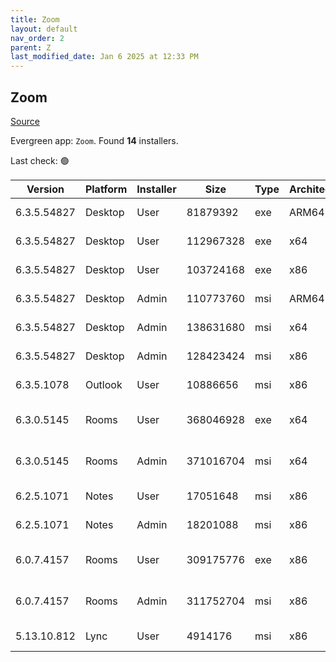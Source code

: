 ```yaml
---
title: Zoom
layout: default
nav_order: 2
parent: Z
last_modified_date: Jan 6 2025 at 12:33 PM
---
```


## Zoom

[Source](https://zoom.us/download)

Evergreen app: `Zoom`. Found **14** installers.

Last check: 🟢

| Version     | Platform | Installer | Size      | Type | Architecture | URI                                                                                                                                          |
| ----------- | -------- | --------- | --------- | ---- | ------------ | -------------------------------------------------------------------------------------------------------------------------------------------- |
| 6.3.5.54827 | Desktop  | User      | 81879392  | exe  | ARM64        | [https://cdn.zoom.us/prod/6.3.5.54827/arm64/ZoomInstallerFull.exe](https://cdn.zoom.us/prod/6.3.5.54827/arm64/ZoomInstallerFull.exe)         |
| 6.3.5.54827 | Desktop  | User      | 112967328 | exe  | x64          | [https://cdn.zoom.us/prod/6.3.5.54827/x64/ZoomInstallerFull.exe](https://cdn.zoom.us/prod/6.3.5.54827/x64/ZoomInstallerFull.exe)             |
| 6.3.5.54827 | Desktop  | User      | 103724168 | exe  | x86          | [https://cdn.zoom.us/prod/6.3.5.54827/ZoomInstallerFull.exe](https://cdn.zoom.us/prod/6.3.5.54827/ZoomInstallerFull.exe)                     |
| 6.3.5.54827 | Desktop  | Admin     | 110773760 | msi  | ARM64        | [https://cdn.zoom.us/prod/6.3.5.54827/arm64/ZoomInstallerFull.msi](https://cdn.zoom.us/prod/6.3.5.54827/arm64/ZoomInstallerFull.msi)         |
| 6.3.5.54827 | Desktop  | Admin     | 138631680 | msi  | x64          | [https://cdn.zoom.us/prod/6.3.5.54827/x64/ZoomInstallerFull.msi](https://cdn.zoom.us/prod/6.3.5.54827/x64/ZoomInstallerFull.msi)             |
| 6.3.5.54827 | Desktop  | Admin     | 128423424 | msi  | x86          | [https://cdn.zoom.us/prod/6.3.5.54827/ZoomInstallerFull.msi](https://cdn.zoom.us/prod/6.3.5.54827/ZoomInstallerFull.msi)                     |
| 6.3.5.1078  | Outlook  | User      | 10886656  | msi  | x86          | [https://cdn.zoom.us/prod/6.3.5.1078/ZoomOutlookPluginSetup.msi](https://cdn.zoom.us/prod/6.3.5.1078/ZoomOutlookPluginSetup.msi)             |
| 6.3.0.5145  | Rooms    | User      | 368046928 | exe  | x64          | [https://cdn.zoom.us/prod/6.3.0.5145/x64/zoomrooms-6.3.0.5145-x64.exe](https://cdn.zoom.us/prod/6.3.0.5145/x64/zoomrooms-6.3.0.5145-x64.exe) |
| 6.3.0.5145  | Rooms    | Admin     | 371016704 | msi  | x64          | [https://cdn.zoom.us/prod/6.3.0.5145/x64/zoomrooms-6.3.0.5145-x64.msi](https://cdn.zoom.us/prod/6.3.0.5145/x64/zoomrooms-6.3.0.5145-x64.msi) |
| 6.2.5.1071  | Notes    | User      | 17051648  | msi  | x86          | [https://cdn.zoom.us/prod/6.2.5.1071/ZoomNotesPluginSetup.msi](https://cdn.zoom.us/prod/6.2.5.1071/ZoomNotesPluginSetup.msi)                 |
| 6.2.5.1071  | Notes    | Admin     | 18201088  | msi  | x86          | [https://cdn.zoom.us/prod/6.2.5.1071/ZoomNotesPluginAdminTool.msi](https://cdn.zoom.us/prod/6.2.5.1071/ZoomNotesPluginAdminTool.msi)         |
| 6.0.7.4157  | Rooms    | User      | 309175776 | exe  | x86          | [https://cdn.zoom.us/prod/6.0.7.4157/zoomrooms-6.0.7.4157-x86.exe](https://cdn.zoom.us/prod/6.0.7.4157/zoomrooms-6.0.7.4157-x86.exe)         |
| 6.0.7.4157  | Rooms    | Admin     | 311752704 | msi  | x86          | [https://cdn.zoom.us/prod/6.0.7.4157/zoomrooms-6.0.7.4157-x86.msi](https://cdn.zoom.us/prod/6.0.7.4157/zoomrooms-6.0.7.4157-x86.msi)         |
| 5.13.10.812 | Lync     | User      | 4914176   | msi  | x86          | [https://cdn.zoom.us/prod/5.13.10.812/ZoomLyncPluginSetup.msi](https://cdn.zoom.us/prod/5.13.10.812/ZoomLyncPluginSetup.msi)                 |
